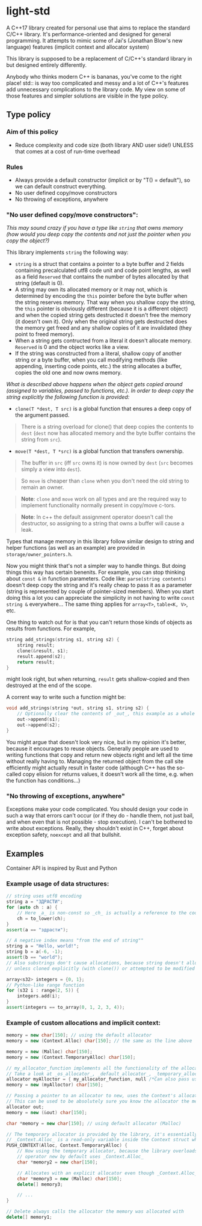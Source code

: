 
# light-std
A C++17 library created for personal use that aims to replace the standard C/C++ library. It's performance-oriented and designed for general programming.
It attempts to mimic some of Jai's (Jonathan Blow's new language) features (implicit context and allocator system)

This library is supposed to be a replacement of C/C++'s standard library in but designed entirely differently. 

Anybody who thinks modern C++ is bananas, you've come to the right place! std:: is way too complicated and messy and a lot of C++'s features add unnecessary complications to the library code.
My view on some of those features and simpler solutions are visible in the type policy.

## Type policy

### Aim of this policy
- Reduce complexity and code size (both library AND user side!) UNLESS that comes at a cost of run-time overhead

### Rules
- Always provide a default constructor (implicit or by "T() = default"), so we can default construct everything.
- No user defined copy/move constructors
- No throwing of exceptions, anywhere

### "No user defined copy/move constructors":
_This may sound crazy if you have a type like `string` that owns memory (how would you deep copy the contents and not just the pointer when you copy the object?)_

This library implements `string` the following way:
- `string` is a struct that contains a pointer to a byte buffer and 2 fields containing precalculated utf8 code unit and code point lengths, as well as a field `Reserved` that contains the number of bytes allocated by that string (default is 0).
- A string may own its allocated memory or it may not, which is determined by encoding the `this` pointer before the byte buffer when the string reserves memory. That way when you shallow copy the string, the `this` pointer is obviously different (because it is a different object) and when the copied string gets destructed it doesn't free the memory (it doesn't own it). Only when the original string gets destructed does the memory get freed and any shallow copies of it are invalidated (they point to freed memory).
- When a string gets contructed from a literal it doesn't allocate memory. `Reserved` is 0 and the object works like a view. 
- If the string was constructed from a literal, shallow copy of another string or a byte buffer, when you call modifying methods (like appending, inserting code points, etc.) the string allocates a buffer, copies the old one and now owns memory.

_What is described above happens when the object gets copied around (assigned to variables, passed to functions, etc.). In order to deep copy the string explicitly the following function is provided:_
-  `clone(T *dest, T src)` is a global function that ensures a deep copy of the argument passed.
> There is a string overload for clone() that deep copies the contents to `dest` (`dest` now has allocated memory and the byte buffer contains the string from `src`).
- `move(T *dest, T *src)` is a global function that transfers ownership.
> The buffer in `src` (iff `src` owns it) is now owned by `dest` (`src` becomes simply a view into `dest`).

> So `move` is cheaper than `clone` when you don't need the old string to remain an owner.

> **Note**: `clone` and `move` work on all types and are the required way to implement functionality normally present in copy/move c-tors.

> **Note**: In c++ the default assignment operator doesn't call the destructor, so assigning to a string that owns a buffer will cause a leak.

Types that manage memory in this library follow similar design to string and helper functions (as well as an example) are provided in `storage/owner_pointers.h`.

Now you might think that's not a simpler way to handle things. But doing things this way has certain benenits. For example, you can stop thinking about `const &` in function parameters. Code like: `parse(string contents)` doesn't deep copy the string and it's really cheap to pass it as a parameter (string is represented by couple of pointer-sized members). When you start doing this a lot you can appreciate the simplicity in not having to write `const string &` everywhere... 
The same thing applies for `array<T>`, `table<K, V>`, etc. 

One thing to watch out for is that you can't return those kinds of objects as results from functions. For example, 
```cpp
string add_strings(string s1, string s2) { 
	string result;
	clone(&result, s1);
	result.append(s2);
	return result;
}
```
might look right, but when returning, `result` gets shallow-copied and then destroyed at the end of the scope.

A corrent way to write such a function might be:
```cpp
void add_strings(string *out, string s1, string s2) { 
	// Optionally clear the contents of _out_, this example as a whole is really stupid and unrealistic but it's just to demonstrate a point...
	out->append(s1);
	out->append(s2);
}
```
You might argue that doesn't look very nice, but in my opinion it's better, because it encourages to reuse objects. Generally people are used to writing functions that copy and return new objects right and left all the time without really having to. Managing the returned object from the call site efficiently might actually result in faster code (although C++ has the so-called copy elision for returns values, it doesn't work all the time, e.g. when the function has conditions...)

### "No throwing of exceptions, anywhere"
Exceptions make your code complicated. 
You should design your code in such a way that errors can't occur (or if they do - handle them, not just bail, and when even that is not possible - stop execution).
I can't be bothered to write about exceptions. Really, they shouldn't exist in C++, forget about exception safety, `noexcept` and all that bullshit.

## Examples

Container API is inspired by Rust and Python

### Example usage of data structures:
```cpp
// string uses utf8 encoding
string a = "ЗДРАСТИ";
for (auto ch : a) {
    // Here _a_ is non-const so _ch_ is actually a reference to the code point in the string
    ch = to_lower(ch);
}
assert(a == "здрасти"); 
```
```cpp
// A negative index means "from the end of string""
string a = "Hello, world!";
string b = a(-6, -1);
assert(b == "world");
// Also substrings don't cause allocations, because string doesn't allocate
// unless cloned explicitly (with clone()) or attempted to be modified (by methods like append(), etc.).
```
```cpp
array<s32> integers = {0, 1};
// Python-like range function
for (s32 i : range(2, 5)) {
    integers.add(i);
}
assert(integers == to_array(0, 1, 2, 3, 4));
```

### Example of custom allocations and implicit context:
```cpp
memory = new char[150]; // using the default allocator 
memory = new (Context.Alloc) char[150]; // the same as the line above

memory = new (Malloc) char[150];
memory = new (Context.TemporaryAlloc) char[150];

// my_allocator_function implements all the functionality of the allocator (allocating, alignment, freeing, etc.)
// Take a look at _os_allocator_, _default_allocator_, _temporary_allocator_, to see examples on how to implement one.
allocator myAlloctor = { my_allocator_function, null /*Can also pass user data!*/};
memory = new (myAlloctor) char[150];

// Passing a pointer to an allocator to new, uses the Context's allocator and stores it in the pointer.
// This can be used to be absolutely sure you know the allocator the memory was allocated with, although that's not needed when freing (since each allocation stores that information in its header)
allocator out;
memory = new (&out) char[150]; 
```

```cpp
char *memory = new char[150]; // using default allocator (Malloc)

// The temporary allocator is provided by the library, it's essentially a fast arena allocator that's available globally and supports only "free all".
// _Context.Alloc_ is a read-only variable inside the Context struct which can be accessed everywhere or changed within a scope with "PUSH_CONTEXT" like so:
PUSH_CONTEXT(Alloc, Context.TemporaryAlloc) {
    // Now using the temporary allocator, because the library overloads operators new/delete.
    // operator new by default uses _Context.Alloc_
    char *memory2 = new char[150];

    // Allocates with an explicit allocator even though _Context.Alloc_ is the temporary allocator.
    char *memory3 = new (Malloc) char[150];
    delete[] memory3;

    // ...
}

// Delete always calls the allocator the memory was allocated with
delete[] memory1;
```
